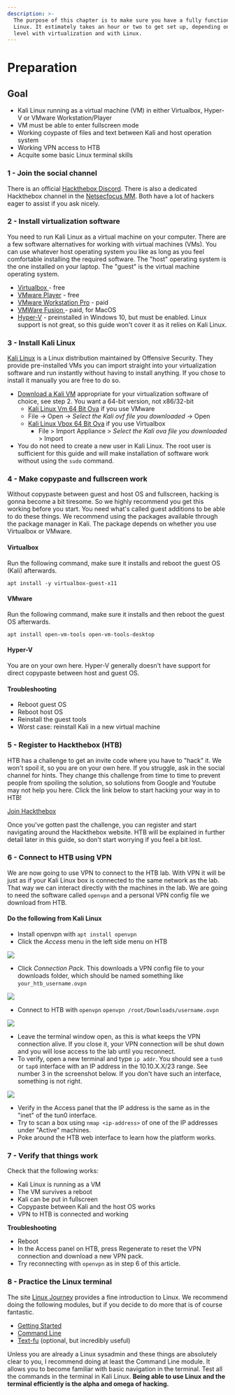 ```yaml
---
description: >-
  The purpose of this chapter is to make sure you have a fully functional Kali
  Linux. It estimately takes an hour or two to get set up, depending on skill
  level with virtualization and with Linux.
---
```


# Preparation

## Goal

* Kali Linux running as a virtual machine \(VM\) in either Virtualbox, Hyper-V or VMware Workstation/Player
* VM must be able to enter fullscreen mode
* Working coypaste of files and text between Kali and host operation system 
* Working VPN access to HTB
* Acquite some basic Linux terminal skills

### **1 - Join the social channel**

There is an official [Hackthebox Discord](https://discord.gg/BpWsXza). There is also a dedicated Hackthebox channel in the [Netsecfocus MM](https://mm.netsecfocus.com/join). Both have a lot of hackers eager to assist if you ask nicely.

### **2 - Install virtualization software**

You need to run Kali Linux as a virtual machine on your computer. There are a few software alternatives for working with virtual machines \(VMs\). You can use whatever host operating system you like as long as you feel comfortable installing the required software. The "host" operating system is the one installed on your laptop. The "guest" is the virtual machine operating system.

* [Virtualbox ](https://www.virtualbox.org/)- free
* [VMware Player](https://www.vmware.com/products/workstation-player.html) - free
* [VMware Workstation Pro](https://www.vmware.com/products/workstation-pro.html) - paid
* [VMWare Fusion ](https://www.vmware.com/products/fusion.html)- paid, for MacOS
* [Hyper-V](https://docs.microsoft.com/en-us/virtualization/hyper-v-on-windows/quick-start/enable-hyper-v) - preinstalled in Windows 10, but must be enabled. Linux support is not great, so this guide won't cover it as it relies on Kali Linux.

### **3 - Install Kali Linux**

[Kali Linux](https://www.kali.org) is a Linux distribution maintained by Offensive Security. They provide pre-installed VMs you can import straight into your virtualization software and run instantly without having to install anything. If you chose to install it manually you are free to do so.

* [Download a Kali VM](https://www.offensive-security.com/kali-linux-vm-vmware-virtualbox-hyperv-image-download/) appropriate for your virtualization software of choice, see step 2. You want a 64-bit version, not x86/32-bit 
  *  [Kali Linux Vm 64 Bit Ova](https://images.offensive-security.com/virtual-images/kali-linux-2018.3-vm-amd64.ova) if you use VMware
    * File -&gt; Open -&gt; _Select the Kali ovf file you downloaded_ -&gt; Open
  * [Kali Linux Vbox 64 Bit Ova](https://images.offensive-security.com/virtual-images/kali-linux-2018.3-vbox-amd64.ova) if you use Virtualbox
    *  File &gt; Import Appliance &gt; _Select the Kali ova file you downloaded_ &gt; Import
* You do not need to create a new user in Kali Linux. The root user is sufficient for this guide and will make installation of software work without using the `sudo` command.

### **4 - Make copypaste and fullscreen work**

Without copypaste between guest and host OS and fullscreen, hacking is gonna become a bit tiresome. So we highly recommend you get this working before you start. You need what's called guest additions to be able to do these things. We recommend using the packages available through the package manager in Kali. The package depends on whether you use Virtualbox or VMware.

#### Virtualbox

Run the following command, make sure it installs and reboot the guest OS \(Kali\) afterwards.

`apt install -y virtualbox-guest-x11` 

#### VMware

Run the following command, make sure it installs and then reboot the guest OS afterwards.

`apt install open-vm-tools open-vm-tools-desktop` 

#### Hyper-V

You are on your own here. Hyper-V generally doesn't have support for direct copypaste between host and guest OS.

#### Troubleshooting

* Reboot guest OS
* Reboot host OS
* Reinstall the guest tools
* Worst case: reinstall Kali in a new virtual machine

### 5 - Register to Hackthebox \(HTB\)

HTB has a challenge to get an invite code where you have to "hack" it. We won't spoil it, so you are on your own here. If you struggle, ask in the social channel for hints. They change this challenge from time to time to prevent people from spoiling the solution, so solutions from Google and Youtube may not help you here. Click the link below to start hacking your way in to HTB!

[Join Hackthebox](https://www.hackthebox.eu/invite)

Once you've gotten past the challenge, you can register and start navigating around the Hackthebox website. HTB will be explained in further detail later in this guide, so don't start worrying if you feel a bit lost.

### 6 - Connect to HTB using VPN

We are now going to use VPN to connect to the HTB lab. With VPN it will be just as if your Kali Linux box is connected to the same network as the lab. That way we can interact directly with the machines in the lab. We are going to need the software called `openvpn` and a personal VPN config file we download from HTB.

#### Do the following from Kali Linux

* Install openvpn with  `apt install openvpn`
* Click the _Access_ menu in the left side menu on HTB

![](.gitbook/assets/screenshot-2018-09-12-at-09.27.02%20%281%29.png)

* Click _Connection Pack_. This downloads a VPN config file to your downloads folder, which should be named something like `your_htb_username.ovpn`

![](.gitbook/assets/screenshot-2018-09-12-at-09.28.21.png)

* Connect to HTB with `openvpn` `openvpn /root/Downloads/username.ovpn`

![](.gitbook/assets/image%20%2861%29.png)

* Leave the terminal window open, as this is what keeps the VPN connection alive. If you close it, your VPN connection will be shut down and you will lose access to the lab until you reconnect.
* To verify, open a new terminal and type `ip addr`. You should see a `tun0` or `tap0` interface with an IP address in the 10.10.X.X/23 range. See number 3 in the screenshot below. If you don't have such an interface, something is not right.

![](.gitbook/assets/image%20%284%29.png)

* Verify in the Access panel that the IP address is the same as in the "inet" of the tun0 interface.
* Try to scan a box using `nmap <ip-address>` of one of the IP addresses under "Active" machines.
* Poke around the HTB web interface to learn how the platform works.

### 7 **- Verify that things work**

Check that the following works:

* Kali Linux is running as a VM
* The VM survives a reboot
* Kali can be put in fullscreen
* Copypaste between Kali and the host OS works
* VPN to HTB is connected and working

**Troubleshooting**

* Reboot
* In the Access panel on HTB, press Regenerate to reset the VPN connection and download a new VPN pack.
* Try reconnecting with `openvpn` as in step 6 of this article. 

### 8 - Practice the Linux terminal

The site [Linux Journey](https://linuxjourney.com/) provides a fine introduction to Linux. We recommend doing the following modules, but if you decide to do more that is of course fantastic.

* [Getting Started](https://linuxjourney.com/lesson/linux-history)
* [Command Line](https://linuxjourney.com/lesson/the-shell)
* [Text-fu](https://linuxjourney.com/lesson/stdout-standard-out-redirect) \(optional, but incredibly useful\)

Unless you are already a Linux sysadmin and these things are absolutely clear to you, I recommend doing at least the Command Line module. It allows you to become familiar with basic navigation in the terminal. Test all the commands in the terminal in Kali Linux. **Being able to use Linux and the terminal efficiently is the alpha and omega of hacking.**

